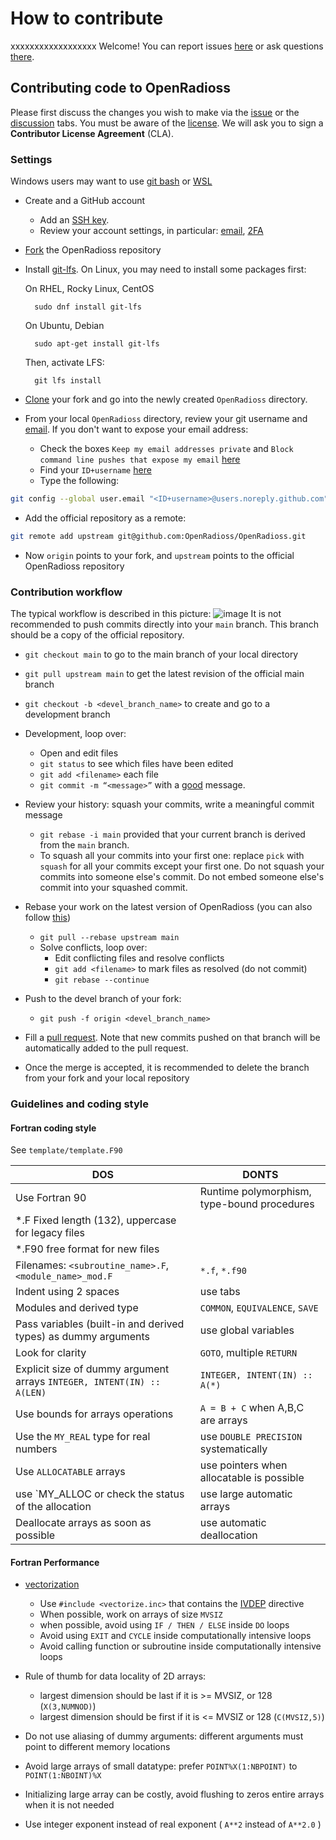 # How to contribute
xxxxxxxxxxxxxxxxxx
Welcome! You can report issues [here](https://github.com/OpenRadioss/OpenRadioss/issues) or ask questions [there](https://github.com/OpenRadioss/OpenRadioss/discussions).

## Contributing code to OpenRadioss

Please first discuss the changes you wish to make via the [issue](https://github.com/OpenRadioss/OpenRadioss/issues) or the [discussion](https://github.com/OpenRadioss/OpenRadioss/discussions) tabs.
You must be aware of the [license](./LICENSE.md). We will ask you to sign a **Contributor License Agreement** (CLA).

### Settings

Windows users may want to use [git bash](https://gitforwindows.org/) or [WSL](https://docs.microsoft.com/en-us/windows/wsl/install)

* Create and a GitHub account

  * Add an [SSH key](https://docs.github.com/en/authentication/connecting-to-github-with-ssh/generating-a-new-ssh-key-and-adding-it-to-the-ssh-agent).
  * Review your account settings, in particular: [email](https://docs.github.com/en/account-and-profile/setting-up-and-managing-your-github-user-account/managing-email-preferences/setting-your-commit-email-address), [2FA](https://docs.github.com/en/authentication/securing-your-account-with-two-factor-authentication-2fa/configuring-two-factor-authentication)

* [Fork](https://docs.github.com/en/get-started/quickstart/fork-a-repo) the OpenRadioss repository
* Install [git-lfs](https://git-lfs.github.com/).
  On Linux, you may need to install some packages first:
  
  On RHEL, Rocky Linux, CentOS

        sudo dnf install git-lfs

  On Ubuntu, Debian
  
        sudo apt-get install git-lfs
        
   Then, activate LFS:

        git lfs install
        
* [Clone](https://docs.github.com/en/repositories/creating-and-managing-repositories/cloning-a-repository) your fork and go into the newly created `OpenRadioss` directory.
* From your local `OpenRadioss` directory, review your git username and [email](https://docs.github.com/en/account-and-profile/setting-up-and-managing-your-github-user-account/managing-email-preferences/setting-your-commit-email-address). If you don't want to expose your email address:

  * Check the boxes `Keep my email addresses private` and  `Block command line pushes that expose my email` [here](https://github.com/settings/emails)
  * Find your `ID+username` [here](https://github.com/settings/emails)
  * Type the following:

```bash
git config --global user.email "<ID+username>@users.noreply.github.com"
```

* Add the official repository as a remote:

```bash
git remote add upstream git@github.com:OpenRadioss/OpenRadioss.git
```

* Now `origin` points to your fork, and `upstream` points to the official OpenRadioss repository

### Contribution workflow

The typical workflow is described in this picture:
![image](/doc/workflow.png)
It is not recommended to push commits directly into your `main` branch. This branch should be a copy of the official repository.

* `git checkout main` to go to the main branch of your local directory
* `git pull upstream main` to get the latest revision of the official main branch
* `git checkout -b <devel_branch_name>` to create and go to a development branch
* Development, loop over:  

  * Open and edit files  
  * `git status` to see which files have been edited  
  * `git add <filename>` each file
  * `git commit -m “<message>”` with a [good](https://openpbs.atlassian.net/wiki/spaces/DG/pages/6193155/How+To+Write+a+Good+Git+Commit+Message) message.

* Review your history: squash your commits, write a meaningful commit message

  * `git rebase -i main` provided that your current branch is derived from the `main` branch.
  * To squash all your commits into your first one: replace `pick` with `squash` for all your commits except your first one. Do not squash your commits into someone else's commit. Do not embed someone else's commit into your squashed commit.

* Rebase your work on the latest version of OpenRadioss (you can also follow [this](https://openpbs.atlassian.net/wiki/spaces/DG/pages/1183744006/Rebasing+Your+Dev+Branch))

  * `git pull --rebase upstream main`  
  * Solve conflicts, loop over:  
    * Edit conflicting files and resolve conflicts
    * `git add <filename>` to mark files as resolved (do not commit)
    * `git rebase --continue`

* Push to the devel branch of your fork:

  * `git push -f origin <devel_branch_name>`

* Fill a [pull request](https://docs.github.com/en/pull-requests/collaborating-with-pull-requests/proposing-changes-to-your-work-with-pull-requests/creating-a-pull-request). Note that new commits pushed on that branch will be automatically added to the pull request.

* Once the merge is accepted, it is recommended to delete the branch from your fork and your local repository  

### Guidelines and coding style

#### Fortran coding style

See `template/template.F90`

| DOS                   | DONTS                       |
|-----------------------|-----------------------------|
| Use Fortran 90  |  Runtime polymorphism, type-bound procedures|
| *.F Fixed length (132), uppercase for legacy files     |   |
| *.F90 free format for new files                        |   |
| Filenames: `<subroutine_name>.F`, `<module_name>_mod.F` |`*.f`, `*.f90`   |
| Indent using 2 spaces | use tabs |
| Modules and derived type   |`COMMON`, `EQUIVALENCE`, `SAVE`|
| Pass variables (built-in and derived types) as dummy arguments | use global variables |
| Look for clarity                        |`GOTO`, multiple `RETURN` |
| Explicit size of dummy argument arrays  `INTEGER, INTENT(IN) :: A(LEN)`  | `INTEGER, INTENT(IN) :: A(*)` |
| Use bounds for arrays operations | `A = B + C` when A,B,C are arrays     |
| Use the `MY_REAL` type for real numbers  | use `DOUBLE PRECISION` systematically |
| Use `ALLOCATABLE` arrays |use pointers when allocatable is possible |
| use `MY_ALLOC or check the status of the allocation | use large automatic arrays |
| Deallocate arrays as soon as possible | use automatic deallocation |

#### Fortran Performance

* [vectorization](https://en.wikipedia.org/wiki/Automatic_vectorization)

  * Use `#include <vectorize.inc>` that contains the [IVDEP](https://www.intel.com/content/www/us/en/develop/documentation/fortran-compiler-oneapi-dev-guide-and-reference/top/language-reference/a-to-z-reference/h-to-i/ivdep.html) directive
  * When possible, work on arrays of size `MVSIZ`
  * when possible, avoid using `IF / THEN / ELSE` inside `DO` loops
  * Avoid using `EXIT` and `CYCLE` inside computationally intensive loops
  * Avoid calling function or subroutine inside computationally intensive loops

* Rule of thumb for data locality of 2D arrays:
  * largest dimension should be last if it is >= MVSIZ, or 128 (`X(3,NUMNOD)`)
  * largest dimension should be first if it is <= MVSIZ or 128 (`C(MVSIZ,5)`)

* Do not use aliasing of dummy arguments: different arguments must point to different memory locations
* Avoid large arrays of small datatype: prefer `POINT%X(1:NBPOINT)` to `POINT(1:NBOINT)%X`
* Initializing large array can be costly, avoid flushing to zeros entire arrays when it is not needed
* Use integer exponent instead of real exponent ( `A**2` instead of `A**2.0` )
